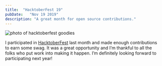 ```yaml
---
title:  "HacktoberFest 19"
pubDate:   "Nov 19 2019"
description: "A great month for open source contributions."
---
```


![photo of hacktoberfest goodies](/images/blog-hacktober_fest.jpg)

I participated in [HacktoberFest](https://hacktoberfest.digitalocean.com/) last month and made enough contributions to earn some swag. It was a great opportunity and I’m thankful to all the folks who put work into making it happen. I’m definitely looking forward to participating next year! 